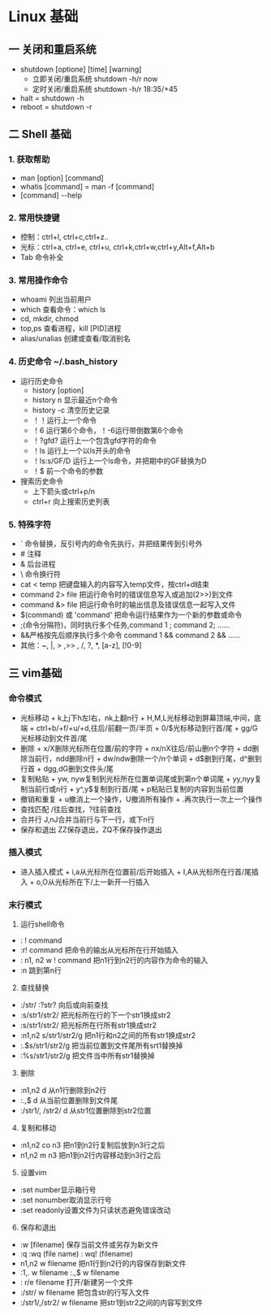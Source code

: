 # Linux 基础
  ## 一 关闭和重启系统
  * shutdown [optione] [time] [warning]
    + 立即关闭/重启系统 shutdown -h/r now
    + 定时关闭/重启系统 shutdown -h/r 18:35/+45
  * halt = shutdown -h
  * reboot = shutdown -r


  ## 二 Shell 基础
   ### 1. 获取帮助
   * man [option] [command]
   * whatis [command] = man -f [command]
   * [command] --help


   ### 2. 常用快捷键
   * 控制：ctrl+l, ctrl+c,ctrl+z..
   * 光标：ctrl+a, ctrl+e, ctrl+u, ctrl+k,ctrl+w,ctrl+y,Alt+f,Alt+b
   * Tab 命令补全


   ### 3. 常用操作命令
   * whoami  列出当前用户
   * which 查看命令：which ls
   * cd, mkdir, chmod
   * top,ps 查看进程，kill [PID]进程
   * alias/unalias 创建或查看/取消别名


   ### 4. 历史命令 ~/.bash_history
   * 运行历史命令
     + history [option]
     + history n 显示最近n个命令
     + history -c 清空历史记录
     + ！！运行上一个命令
     + ！6 运行第6个命令，！-6运行带倒数第6个命令
     + ！?gfd? 运行上一个包含gfd字符的命令
     + ！ls 运行上一个以ls开头的命令
     + ！ls:s/GF/D 运行上一个ls命令，并把期中的GF替换为D
     + ！$ 前一个命令的参数
   * 搜索历史命令
     + 上下箭头或ctrl+p/n
     + ctrl+r 向上搜索历史列表


   ### 5. 特殊字符
   * \` 命令替换，反引号内的命令先执行，并把结果传到引号外
   * \# 注释
   * & 后台进程
   * \\ 命令换行符
   * cat < temp 把键盘输入的内容写入temp文件，按ctrl+d结束
   * command  2> file 把运行命令时的错误信息写入或追加(2>>)到文件
   * command &> file  把运行命令时的输出信息及错误信息一起写入文件
   * $(command) 或 'command' 把命令运行结果作为一个新的参数或命令
   * ;(命令分隔符)，同时执行多个任务,command 1 ; command 2; ……
   * &&严格按先后顺序执行多个命令 command 1 && command 2 && ……
   * 其他：~, |, > ,>> , /, ?, \*, [a-z], [!0-9]


  ## 三 vim基础
   ### 命令模式
   * 光标移动
    + k上j下h左l右，nk上翻n行
    + H,M,L光标移动到屏幕顶端,中间，底端
    + ctrl+b/+f/+u/+d,往后/前翻一页/半页
    + 0/$光标移动到行首/尾
    + gg/G光标移动到文件首/尾
   * 删除
    + x/X删除光标所在位置/前的字符
    + nx/nX往后/前山删n个字符
    + dd删除当前行，ndd删除n行
    + dw/ndw删除一个/n个单词
    + d$删到行尾，d^删到行首
    + dgg,dG删到文件头/尾
   * 复制粘贴
    + yw, nyw复制到光标所在位置单词尾或到第n个单词尾
    + yy,nyy复制当前行或n行
    + y^,y$复制到行首/尾
    + p粘贴已复制的内容到当前位置
   * 撤销和重复
    + u撤消上一个操作，U撤消所有操作
    + .再次执行一次上一个操作
   * 查找匹配 /往后查找，?往前查找
   * 合并行 J,nJ合并当前行与下一行，或下n行
   * 保存和退出 ZZ保存退出，ZQ不保存操作退出


  ### 插入模式
   * 进入插入模式
    + i,a从光标所在位置前/后开始插入
    + I,A从光标所在行首/尾插入
    + o,O从光标所在下/上一新开一行插入


  ### 末行模式
  1. 运行shell命令
   * : ! command
   * :r! command 把命令的输出从光标所在行开始插入
   * : n1, n2 w ! command 把n1行到n2行的内容作为命令的输入
   * :n 跳到第n行
  2. 查找替换
   * :/str/ :?str? 向后或向前查找
   * :s/str1/str2/ 把光标所在行的下一个str1换成str2
   * :s/str1/str2/ 把光标所在行所有str1换成str2
   * :n1,n2 s/str1/str2/g 把n1行和n2之间的所有str1换成str2
   * :.$s/str1/str2/g 把当前位置到文件尾所有srt1替换掉
   * :%s/str1/str2/g 把文件当中所有str1替换掉
  3. 删除
   * :n1,n2 d 从n1行删除到n2行
   * :.,$ d 从当前位置删除到文件尾
   * :/str1/, /str2/ d 从str1位置删除到str2位置
  4. 复制和移动
   * :n1,n2 co n3 把n1到n2行复制后放到n3行之后
   * n1,n2 m n3 把n1到n2行内容移动到n3行之后
  5. 设置vim
   * :set number显示箱行号
   * :set nonumber取消显示行号
   * :set readonly设置文件为只读状态避免错误改动
  6. 保存和退出
   * :w [filename] 保存当前文件或另存为新文件
   * :q :wq (file name) : wq! (filename)
   * n1,n2 w filename 把n1行到n2行的内容保存到新文件
   * :1,. w filename :.,$ w filename
   * : r/e filename 打开/新建另一个文件
   * :/str/ w filename 把包含str的行写入文件
   * :/str1/,/str2/ w filename 把str1到str2之间的内容写到文件
